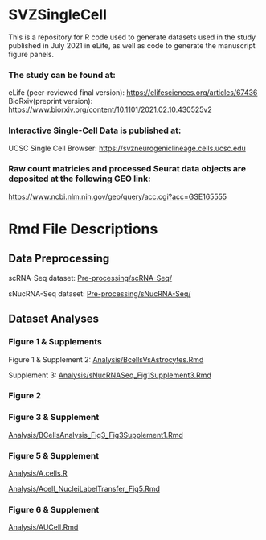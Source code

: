 # SVZSingleCell

This is a repository for R code used to generate datasets used in the study published in July 2021 in eLife, as well as code to generate the manuscript figure panels.

### The study can be found at: 
eLife (peer-reviewed final version): https://elifesciences.org/articles/67436
BioRxiv(preprint version): https://www.biorxiv.org/content/10.1101/2021.02.10.430525v2

### Interactive Single-Cell Data is published at:
UCSC Single Cell Browser: https://svzneurogeniclineage.cells.ucsc.edu

### Raw count matricies and processed Seurat data objects are deposited at the following GEO link:
https://www.ncbi.nlm.nih.gov/geo/query/acc.cgi?acc=GSE165555

# Rmd File Descriptions

## Data Preprocessing
scRNA-Seq dataset: [Pre-processing/scRNA-Seq/](https://github.com/AlvarezBuyllaLab/SVZSingleCell/tree/master/Pre-processing/scRNA-Seq)

sNucRNA-Seq dataset: [Pre-processing/sNucRNA-Seq/](https://github.com/AlvarezBuyllaLab/SVZSingleCell/tree/master/Pre-processing/sNucRNA-Seq/sNucRNASeq_ObjectCreation)

## Dataset Analyses

### Figure 1 & Supplements

Figure 1 & Supplement 2: [Analysis/BcellsVsAstrocytes.Rmd](https://github.com/AlvarezBuyllaLab/SVZSingleCell/blob/master/Analysis/BcellsVsAstrocytes.Rmd)

Supplement 3: [Analysis/sNucRNASeq_Fig1Supplement3.Rmd](https://github.com/AlvarezBuyllaLab/SVZSingleCell/blob/master/Analysis/sNucRNASeq_Fig1Supplement3.Rmd)

### Figure 2


### Figure 3 & Supplement
[Analysis/BCellsAnalysis_Fig3_Fig3Supplement1.Rmd](https://github.com/AlvarezBuyllaLab/SVZSingleCell/blob/master/Analysis/BcellsClusterAnalysis_Fig3_Fig3Supplement1.Rmd)

### Figure 5 & Supplement
[Analysis/A.cells.R](https://github.com/AlvarezBuyllaLab/SVZSingleCell/blob/master/Analysis/A.cells.r)

[Analysis/Acell_NucleiLabelTransfer_Fig5.Rmd](https://github.com/AlvarezBuyllaLab/SVZSingleCell/blob/master/Analysis/Acell_NucleiLabelTransfer_Fig5.Rmd)

### Figure 6 & Supplement

[Analysis/AUCell.Rmd](https://github.com/AlvarezBuyllaLab/SVZSingleCell/blob/master/Analysis/AUCell.Rmd)
